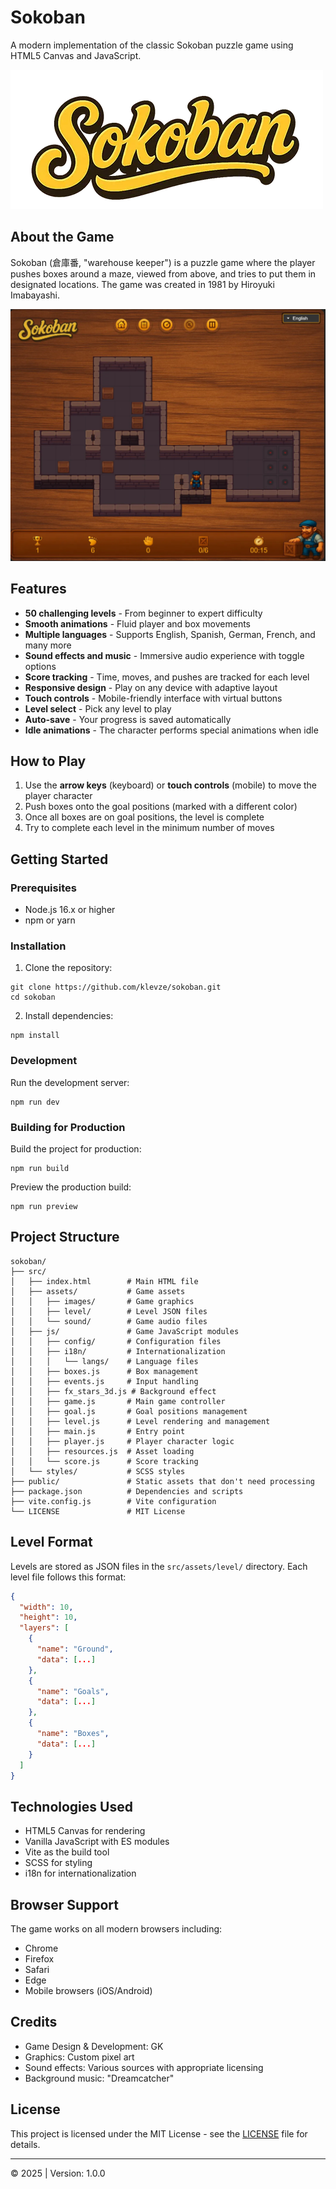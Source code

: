 # Sokoban

A modern implementation of the classic Sokoban puzzle game using HTML5 Canvas and JavaScript.

![Sokoban Game](src/assets/images/logo.webp)

## About the Game

Sokoban (倉庫番, "warehouse keeper") is a puzzle game where the player pushes boxes around a maze, viewed from above, and tries to put them in designated locations. The game was created in 1981 by Hiroyuki Imabayashi.

![Sokoban Gameplay](src/assets/images/gameplay.webp)

## Features

- **50 challenging levels** - From beginner to expert difficulty
- **Smooth animations** - Fluid player and box movements
- **Multiple languages** - Supports English, Spanish, German, French, and many more
- **Sound effects and music** - Immersive audio experience with toggle options
- **Score tracking** - Time, moves, and pushes are tracked for each level
- **Responsive design** - Play on any device with adaptive layout
- **Touch controls** - Mobile-friendly interface with virtual buttons
- **Level select** - Pick any level to play
- **Auto-save** - Your progress is saved automatically
- **Idle animations** - The character performs special animations when idle

## How to Play

1. Use the **arrow keys** (keyboard) or **touch controls** (mobile) to move the player character
2. Push boxes onto the goal positions (marked with a different color)
3. Once all boxes are on goal positions, the level is complete
4. Try to complete each level in the minimum number of moves

## Getting Started

### Prerequisites

- Node.js 16.x or higher
- npm or yarn

### Installation

1. Clone the repository:
```
git clone https://github.com/klevze/sokoban.git
cd sokoban
```

2. Install dependencies:
```
npm install
```

### Development

Run the development server:
```
npm run dev
```

### Building for Production

Build the project for production:
```
npm run build
```

Preview the production build:
```
npm run preview
```

## Project Structure

```
sokoban/
├── src/
│   ├── index.html        # Main HTML file
│   ├── assets/           # Game assets
│   │   ├── images/       # Game graphics
│   │   ├── level/        # Level JSON files
│   │   └── sound/        # Game audio files
│   ├── js/               # Game JavaScript modules
│   │   ├── config/       # Configuration files
│   │   ├── i18n/         # Internationalization
│   │   │   └── langs/    # Language files
│   │   ├── boxes.js      # Box management
│   │   ├── events.js     # Input handling
│   │   ├── fx_stars_3d.js # Background effect
│   │   ├── game.js       # Main game controller
│   │   ├── goal.js       # Goal positions management
│   │   ├── level.js      # Level rendering and management
│   │   ├── main.js       # Entry point
│   │   ├── player.js     # Player character logic
│   │   ├── resources.js  # Asset loading
│   │   └── score.js      # Score tracking
│   └── styles/           # SCSS styles
├── public/               # Static assets that don't need processing
├── package.json          # Dependencies and scripts
├── vite.config.js        # Vite configuration
└── LICENSE               # MIT License
```

## Level Format

Levels are stored as JSON files in the `src/assets/level/` directory. Each level file follows this format:

```json
{
  "width": 10,
  "height": 10,
  "layers": [
    {
      "name": "Ground",
      "data": [...]
    },
    {
      "name": "Goals",
      "data": [...]
    },
    {
      "name": "Boxes",
      "data": [...]
    }
  ]
}
```

## Technologies Used

- HTML5 Canvas for rendering
- Vanilla JavaScript with ES modules
- Vite as the build tool
- SCSS for styling
- i18n for internationalization

## Browser Support

The game works on all modern browsers including:
- Chrome
- Firefox
- Safari
- Edge
- Mobile browsers (iOS/Android)

## Credits

- Game Design & Development: GK
- Graphics: Custom pixel art
- Sound effects: Various sources with appropriate licensing
- Background music: "Dreamcatcher"

## License

This project is licensed under the MIT License - see the [LICENSE](LICENSE) file for details.

---

© 2025 | Version: 1.0.0